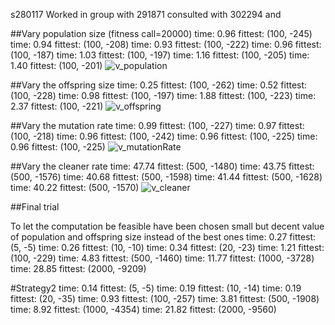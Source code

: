 s280117
Worked in group with
291871
consulted with 302294 and 

##Vary population size (fitness call=20000)
time: 0.96 fittest: (100, -245)
time: 0.94 fittest: (100, -208)
time: 0.93 fittest: (100, -222)
time: 0.96 fittest: (100, -187)
time: 1.03 fittest: (100, -197)
time: 1.16 fittest: (100, -205)
time: 1.40 fittest: (100, -201)
![v_population](/images/v_population.png)

##Vary the offspring size
time: 0.25 fittest: (100, -262)
time: 0.52 fittest: (100, -228)
time: 0.98 fittest: (100, -197)
time: 1.88 fittest: (100, -223)
time: 2.37 fittest: (100, -221)
![v_offspring](/images/v_offspring.png)

##Vary the mutation rate
time: 0.99 fittest: (100, -227)
time: 0.97 fittest: (100, -218)
time: 0.96 fittest: (100, -242)
time: 0.96 fittest: (100, -225)
time: 0.96 fittest: (100, -225)
![v_mutationRate](/images/v_mutationRate.png)

##Vary the cleaner rate
time: 47.74 fittest: (500, -1480)
time: 43.75 fittest: (500, -1576)
time: 40.68 fittest: (500, -1598)
time: 41.44 fittest: (500, -1628)
time: 40.22 fittest: (500, -1570)
![v_cleaner](/images/v_cleaner.png)

##Final trial

To let the computation be feasible have been chosen small but decent value of population and offspring size instead of the best ones 
time: 0.27 fittest: (5, -5)
time: 0.26 fittest: (10, -10)
time: 0.34 fittest: (20, -23)
time: 1.21 fittest: (100, -229)
time: 4.83 fittest: (500, -1460)
time: 11.77 fittest: (1000, -3728)
time: 28.85 fittest: (2000, -9209)

#Strategy2
time: 0.14 fittest: (5, -5)
time: 0.19 fittest: (10, -14)
time: 0.19 fittest: (20, -35)
time: 0.93 fittest: (100, -257)
time: 3.81 fittest: (500, -1908)
time: 8.92 fittest: (1000, -4354)
time: 21.82 fittest: (2000, -9560)

